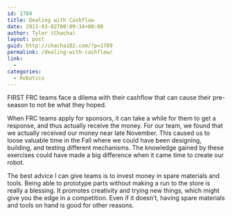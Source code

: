 ```yaml
---
id: 1789
title: Dealing with Cashflow
date: 2011-03-02T00:09:34+00:00
author: Tyler (Chacha)
layout: post
guid: http://chacha102.com/?p=1789
permalink: /dealing-with-cashflow/
link:
  - 
categories:
  - Robotics
---
```

FIRST FRC teams face a dilema with their cashflow that can cause their pre-season to not be what they hoped.

When FRC teams apply for sponsors, it can take a while for them to get a response, and thus actually receive the money. For our team, we found that we actually received our money near late November. This caused us to loose valuable time in the Fall where we could have been designing, building, and testing different mechanisms. The knowledge gained by these exercises could have made a big difference when it came time to create our robot.

The best advice I can give teams is to invest money in spare materials and tools. Being able to prototype parts without making a run to the store is really a blessing. It promotes creativity and trying new things, which might give you the edge in a competition. Even if it doesn&#8217;t, having spare materials and tools on hand is good for other reasons.